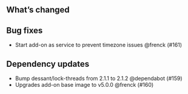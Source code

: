 ## What’s changed

##  Bug fixes

-  Start add-on as service to prevent timezone issues @frenck (#161)

##  Dependency updates

-  Bump dessant/lock-threads from 2.1.1 to 2.1.2 @dependabot (#159)
-  Upgrades add-on base image to v5.0.0 @frenck (#160)
